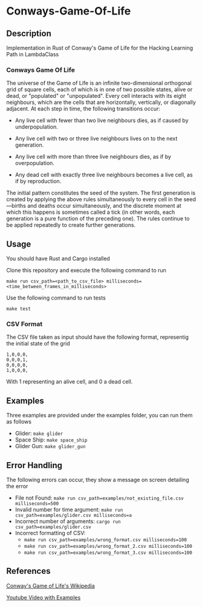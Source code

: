 # Conways-Game-Of-Life

## Description

Implementation in Rust of Conway's Game of Life for the Hacking Learning Path in LambdaClass

### Conways Game Of Life

The universe of the Game of Life is an infinite two-dimensional orthogonal grid of square cells, each of which is in one of two possible states, alive or dead, or "populated" or "unpopulated". Every cell interacts with its eight neighbours, which are the cells that are horizontally, vertically, or diagonally adjacent. At each step in time, the following transitions occur:

- Any live cell with fewer than two live neighbours dies, as if caused by underpopulation.

- Any live cell with two or three live neighbours lives on to the next generation.

- Any live cell with more than three live neighbours dies, as if by overpopulation.

- Any dead cell with exactly three live neighbours becomes a live cell, as if by reproduction.

The initial pattern constitutes the seed of the system. The first generation is created by applying the above rules simultaneously to every cell in the seed—births and deaths occur simultaneously, and the discrete moment at which this happens is sometimes called a tick (in other words, each generation is a pure function of the preceding one). The rules continue to be applied repeatedly to create further generations.

## Usage

You should have Rust and Cargo installed

Clone this repository and execute the following command to run

`make run csv_path=<path_to_csv_file> milliseconds=<time_between_frames_in_milliseconds>`

Use the following command to run tests

`make test`

### CSV Format

The CSV file taken as input should have the following format, representig the initial state of the grid

```
1,0,0,0,
0,0,0,1,
0,0,0,0,
1,0,0,0,
```

With 1 representing an alive cell, and 0 a dead cell.

## Examples

Three examples are provided under the examples folder, you can run them as follows

- Glider: `make glider`
- Space Ship: `make space_ship`
- Glider Gun: `make glider_gun`

## Error Handling

The following errors can occur, they show a message on screen detailing the error

- File not Found: `make run csv_path=examples/not_existing_file.csv milliseconds=500`
- Invalid number for time argument: `make run csv_path=examples/glider.csv milliseconds=a`
- Incorrect number of arguments: `cargo run csv_path=examples/glider.csv`
- Incorrect formatting of CSV:
    - `make run csv_path=examples/wrong_format.csv milliseconds=100`
    - `make run csv_path=examples/wrong_format_2.csv milliseconds=100`
    - `make run csv_path=examples/wrong_format_3.csv milliseconds=100`

## References

[Conway's Game of Life's Wikipedia](https://en.wikipedia.org/wiki/Conway%27s_Game_of_Life) 

[Youtube Video with Examples](https://www.youtube.com/watch?v=C2vgICfQawE) 

